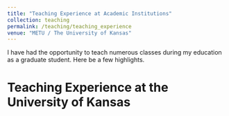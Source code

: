 ```yaml
---
title: "Teaching Experience at Academic Institutions"
collection: teaching
permalink: /teaching/teaching_experience
venue: "METU / The University of Kansas"
---
```


I have had the opportunity to teach numerous classes during my education as a graduate student. Here be a few highlights. 


Teaching Experience at the University of Kansas
======



